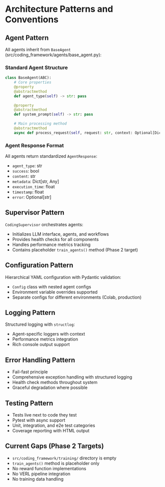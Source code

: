 # Architecture Patterns and Conventions

## Agent Pattern
All agents inherit from `BaseAgent` (src/coding_framework/agents/base_agent.py):

### Standard Agent Structure
```python
class BaseAgent(ABC):
    # Core properties
    @property
    @abstractmethod
    def agent_type(self) -> str: pass
    
    @property  
    @abstractmethod
    def system_prompt(self) -> str: pass
    
    # Main processing method
    @abstractmethod
    async def process_request(self, request: str, context: Optional[Dict[str, Any]] = None, **kwargs) -> AgentResponse
```

### Agent Response Format
All agents return standardized `AgentResponse`:
- `agent_type`: str
- `success`: bool  
- `content`: str
- `metadata`: Dict[str, Any]
- `execution_time`: float
- `timestamp`: float
- `error`: Optional[str]

## Supervisor Pattern
`CodingSupervisor` orchestrates agents:
- Initializes LLM interface, agents, and workflows
- Provides health checks for all components
- Handles performance metrics tracking
- Contains placeholder `train_agents()` method (Phase 2 target)

## Configuration Pattern
Hierarchical YAML configuration with Pydantic validation:
- `Config` class with nested agent configs
- Environment variable overrides supported
- Separate configs for different environments (Colab, production)

## Logging Pattern
Structured logging with `structlog`:
- Agent-specific loggers with context
- Performance metrics integration
- Rich console output support

## Error Handling Pattern
- Fail-fast principle
- Comprehensive exception handling with structured logging
- Health check methods throughout system
- Graceful degradation where possible

## Testing Pattern
- Tests live next to code they test
- Pytest with async support
- Unit, integration, and e2e test categories
- Coverage reporting with HTML output

## Current Gaps (Phase 2 Targets)
- `src/coding_framework/training/` directory is empty
- `train_agents()` method is placeholder only
- No reward function implementations
- No VERL pipeline integration
- No training data handling